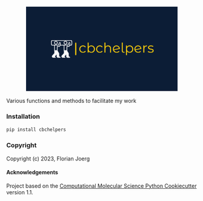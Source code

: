 [//]: # (Badges)
[//]: <[![GitHub Actions Build Status](https://github.com/REPLACE_WITH_OWNER_ACCOUNT/cbchelpers/workflows/CI/badge.svg)](https://github.com/REPLACE_WITH_OWNER_ACCOUNT/cbchelpers/actions?query=workflow%3ACI)>

[//]: <[![codecov](https://codecov.io/gh/REPLACE_WITH_OWNER_ACCOUNT/cbchelpers/branch/main/graph/badge.svg)](https://codecov.io/gh/REPLACE_WITH_OWNER_ACCOUNT/cbchelpers/branch/main)>

<p align="center">
 <a href="https://github.com/florianjoerg/cbchelpers/blob/main/assets/cbchelpers_logo.png" target="_blank" rel="noopener noreferrer">
  <img src="https://github.com/florianjoerg/cbchelpers/blob/main/assets/cbchelpers_logo.png" alt="CBCHelpers Logo" width="400"/>
 </a>
</p>

Various functions and methods to facilitate my work

### Installation

```python
pip install cbchelpers
```

### Copyright

Copyright (c) 2023, Florian Joerg


#### Acknowledgements
 
Project based on the 
[Computational Molecular Science Python Cookiecutter](https://github.com/molssi/cookiecutter-cms) version 1.1.
